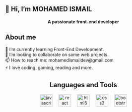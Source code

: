 <h2 align="left">👋 Hi, I’m MOHAMED ISMAIL</h2>
<h4 align="center">A passionate front-end developer</h4>
<h2 align="left">About me</h2>
<p>🌱 I’m currently learning Front-End Development.<br>💞️ I’m looking to collaborate on some web projects.<br>📫 How to reach me: mohamedismaildev@gmail.com
<br>⚡ I love coding, gaming, reading and more.</p>
<h2 align="center">Languages and Tools</h2>
<div align="center">
  <img src="https://cdn.jsdelivr.net/gh/devicons/devicon/icons/javascript/javascript-original.svg" height="40" alt="javascript logo"  />
  <img width="12" />
  <img src="https://cdn.jsdelivr.net/gh/devicons/devicon/icons/react/react-original.svg" height="40" alt="react logo"  />
  <img width="12" />
  <img src="https://cdn.jsdelivr.net/gh/devicons/devicon/icons/html5/html5-original.svg" height="40" alt="html5 logo"  />
  <img width="12" />
  <img src="https://cdn.jsdelivr.net/gh/devicons/devicon/icons/css3/css3-original.svg" height="40" alt="css3 logo"  />
  <img width="12" />
  <img src="https://cdn.jsdelivr.net/gh/devicons/devicon/icons/bootstrap/bootstrap-original.svg" height="40" alt="bootstrap logo"  />
</div>
<!---
MohamedAhIsmail/MohamedAhIsmail is a ✨ special ✨ repository because its `README.md` (this file) appears on your GitHub profile.
You can click the Preview link to take a look at your changes.
--->
